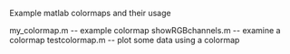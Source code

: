 Example matlab colormaps and their usage

my_colormap.m       -- example colormap
showRGBchannels.m   -- examine a colormap
testcolormap.m      -- plot some data using a colormap
